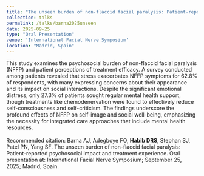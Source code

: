 ```yaml
---	
title: "The unseen burden of non-flaccid facial paralysis: Patient-reported psychosocial impact and treatment experience"
collection: talks	
permalink: /talks/barna2025unseen
date: 2025-09-25
type: "Oral Presentation"
venue: 'International Facial Nerve Symposium'
location: "Madrid, Spain"
---	
```

This study examines the psychosocial burden of non-flaccid facial paralysis (NFFP) and patient perceptions of treatment efficacy. A survey conducted among patients revealed that stress exacerbates NFFP symptoms for 62.8% of respondents, with many expressing concerns about their appearance and its impact on social interactions. Despite the significant emotional distress, only 27.3% of patients sought regular mental health support, though treatments like chemodenervation were found to effectively reduce self-consciousness and self-criticism. The findings underscore the profound effects of NFFP on self-image and social well-being, emphasizing the necessity for integrated care approaches that include mental health resources.
<br><br>
Recommended citation: Barna AJ, Adegboye FO, **Habib DRS**, Stephan SJ, Patel PN, Yang SF. The unseen burden of non-flaccid facial paralysis: Patient-reported psychosocial impact and treatment experience. Oral presentation at: International Facial Nerve Symposium; September 25, 2025; Madrid, Spain. 
